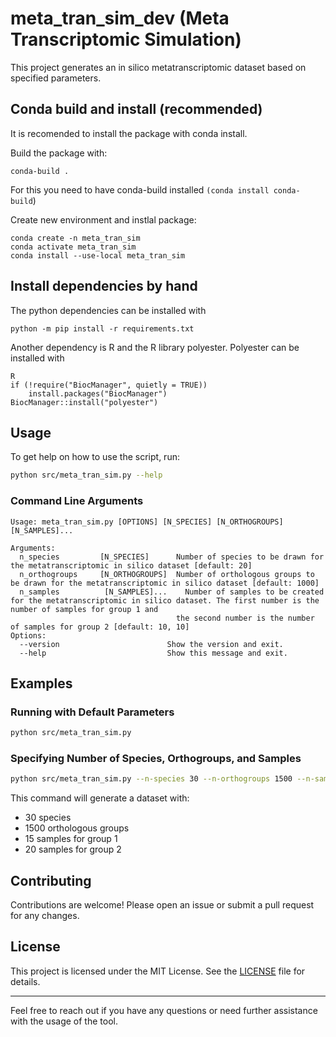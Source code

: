 # meta_tran_sim_dev (Meta Transcriptomic Simulation)

This project generates an in silico metatranscriptomic dataset based on specified parameters.

## Conda build and install (recommended)

It is recomended to install the package with conda install. 

Build the package with:

`conda-build . `

For this you need to have conda-build installed `(conda install conda-build`)

Create new environment and instlal package:

```
conda create -n meta_tran_sim
conda activate meta_tran_sim
conda install --use-local meta_tran_sim
```

## Install dependencies by hand

The python dependencies can be installed with

```
python -m pip install -r requirements.txt
```

Another dependency is R and the R library polyester. Polyester can be installed with

```
R
if (!require("BiocManager", quietly = TRUE))
    install.packages("BiocManager")
BiocManager::install("polyester")
```

## Usage

To get help on how to use the script, run:

```sh
python src/meta_tran_sim.py --help
```

### Command Line Arguments

```
Usage: meta_tran_sim.py [OPTIONS] [N_SPECIES] [N_ORTHOGROUPS] [N_SAMPLES]...

Arguments:
  n_species         [N_SPECIES]      Number of species to be drawn for the metatranscriptomic in silico dataset [default: 20]
  n_orthogroups     [N_ORTHOGROUPS]  Number of orthologous groups to be drawn for the metatranscriptomic in silico dataset [default: 1000]
  n_samples          [N_SAMPLES]...    Number of samples to be created for the metatranscriptomic in silico dataset. The first number is the number of samples for group 1 and
                                     the second number is the number of samples for group 2 [default: 10, 10]
Options:
  --version                        Show the version and exit.
  --help                           Show this message and exit.
```

## Examples

### Running with Default Parameters

```sh
python src/meta_tran_sim.py
```

### Specifying Number of Species, Orthogroups, and Samples

```sh
python src/meta_tran_sim.py --n-species 30 --n-orthogroups 1500 --n-samples 15 20
```

This command will generate a dataset with:

- 30 species
- 1500 orthologous groups
- 15 samples for group 1
- 20 samples for group 2

## Contributing

Contributions are welcome! Please open an issue or submit a pull request for any changes.

## License

This project is licensed under the MIT License. See the [LICENSE]() file for details.

---

Feel free to reach out if you have any questions or need further assistance with the usage of the tool.
